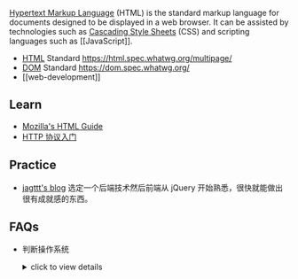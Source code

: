 [Hypertext Markup Language](https://en.wikipedia.org/wiki/HTML) (HTML) is the standard markup language for documents designed to be displayed in a web browser. It can be assisted by technologies such as [Cascading Style Sheets](CSS) (CSS) and scripting languages such as [[JavaScript]].


- [HTML](https://github.com/whatwg/html) Standard https://html.spec.whatwg.org/multipage/
- [DOM](https://github.com/whatwg/dom) Standard https://dom.spec.whatwg.org/
- [[web-development]]



## Learn
- [Mozilla's HTML Guide](https://developer.mozilla.org/en-US/docs/Web/HTML)
- [HTTP 协议入门](https://www.ruanyifeng.com/blog/2016/08/http.html)



## Practice
- [jagttt's blog](http://pre-sence.com/trivia) 选定一个后端技术然后前端从 jQuery 开始熟悉，很快就能做出很有成就感的东西。



## FAQs
- 判断操作系统
	<details> <summary>click to view details</summary>  

	```html
	<html>
	<head>
	<title>判断操作系统</title>
	<script type="text/javascript">
	function detectOS() { 
		var platform = navigator.platform.toLowerCase();
		var userAgent = navigator.userAgent.toLowerCase();
		// windows
		if (platform.indexOf("win") > -1) {
			if (userAgent.indexOf("Windows NT 5.0") > -1 || userAgent.indexOf("Windows 2000") > -1) {
				return "Win2000";
			} else if (userAgent.indexOf("Windows NT 5.1") > -1 || userAgent.indexOf("Windows XP") > -1) {
				return "WinXP";
			} else if (userAgent.indexOf("Windows NT 5.2") > -1 || userAgent.indexOf("Windows 2003") > -1) {
				return "Win2003";
			} else if (userAgent.indexOf("Windows NT 6.0") > -1 || userAgent.indexOf("Windows Vista") > -1) {
				return "WinVista";
			} else if (userAgent.indexOf("Windows NT 6.1") > -1 || userAgent.indexOf("Windows 7") > -1) {
				return "Win7";
			} else if (userAgent.indexOf("Windows NT 10.0") > -1 || userAgent.indexOf("Windows 10") > -1) {
				return "Win10";
			} else {
				return "Other Windows";
			}
		} else if (platform.indexOf("mac") > -1) {
			return "Mac";
		} else if (platform.indexOf("x11") > -1) {
			return "Unix";
		} else if (platform.indexOf("linux") > -1) {
			if (userAgent.indexOf("android") > -1) {
				return "Android";
			} else {
				return "Linux";
			}
		} else if (platform.indexOf("iphone") > -1) {
			return "iPhone";
		} else if (platform.indexOf("ipad") > -1) {
			return "iPad";
		} else {
			return "other. platform:" + platform + " userAgent:" + userAgent;
		}
	} 
	var os = detectOS()
	document.writeln("您的操作系统是：" + os); 
	alert(os);
	</script>
	</head>
	<body>
	</body>
	</html>
	```  

	</details>

